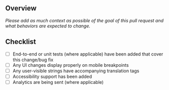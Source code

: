 ## Overview

_Please add as much context as possible of the goal of this pull request and what behaviors are expected to change._

## Checklist

- [ ] End-to-end or unit tests (where applicable) have been added that cover this change/bug fix
- [ ] Any UI changes display properly on mobile breakpoints
- [ ] Any user-visible strings have accompanying translation tags
- [ ] Accessibility support has been added
- [ ] Analytics are being sent (where applicable)
